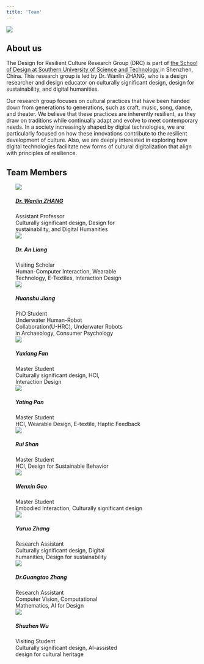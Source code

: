 ```yaml
---
title: 'Team'
---
```





<div class="flex items-center justify-center " >

<img class="align-middle " src="/img/about.jpg" />
 </div>


## About us


The Design for Resilient Culture Research Group (DRC) is part of  [the School of Design at Southern University of Science and Technology ](https://designschool.sustech.edu.cn/cn)in Shenzhen, China. This research group is led by Dr. Wanlin ZHANG, who is a design researcher and design educator on culturally significant design, design for sustainability, and digital humanities. 


Our research group focuses on cultural practices that have been handed down from generations to generations, such as craft, music, song, dance, and theater. We believe that these practices are inherently resilient, as they draw on traditions while continually adapt and evolve to meet contemporary needs. In a society increasingly shaped by digital technologies, we are particularly focused on how these innovations contribute to the resilient development of culture. Also, we are deeply interested in exploring how digital technologies facilitate new forms of cultural digitalization that align with principles of resilience. 

## Team Members

<div> 

<ul class="grid grid-cols-2" style="list-style-type:none;">  
         
<li >  <div>
    <div  style="width: 288px; ">
        <img src="/img/team/1.jpg">
    </div>
    <div>
       <h5> <a href="https://designschool.sustech.edu.cn/cn/about/team/faculty/539.html">Dr. Wanlin ZHANG </a> </h5>
       <div class="text-xl ">Assistant Professor</div>
       <div style="width: 288px; " class="text-sm ">Culturally significant design, Design for sustainability, and Digital Humanities</div>
    
</div>
</div></li>
<li >  <div>
    <div  style="width: 288px; ">
        <img src="/img/team/2.jpg">
    </div>
    <div>
       <h5 style="font-weight:bold">Dr. An Liang</h5>
       <div lass="text-xl ">Visiting Scholar</div>
       <div style="width: 288px; " class="text-sm ">Human-Computer Interaction, Wearable Technology, E-Textiles, Interaction Design</div>
</div>
</div></li>

<li >  <div>
    <div  style="width: 288px; ">
        <img src="/img/team/3.jpg">
    </div>
    <div style="width: 288px; ">
       <h5 style="font-weight:bold">Huanshu Jiang</h5>
       <div class="text-xl ">PhD Student</div>
       <div class="text-sm ">Underwater Human-Robot Collaboration(U-HRC), Underwater Robots in Archaeology, Consumer Psychology</div>
</div>
</div></li>
<li >  <div>
    <div  style="width: 288px; ">
        <img src="/img/team/4.jpg">
    </div>
    <div style="width: 288px; ">
       <h5 style="font-weight:bold">Yuxiang Fan</h5>
       <div class="text-xl ">Master Student</div>
       <div class="text-sm ">Culturally significant design, HCI, Interaction Design</div>
</div>
</div></li>

<li >  <div>
    <div  style="width: 288px; ">
        <img src="/img/team/5.jpg">
    </div>
    <div>
       <h5 style="font-weight:bold">Yating Pan</h5>
       <div class="text-xl ">Master Student</div>
       <div class="text-sm ">HCI, Wearable Design, E-textile, Haptic Feedback</div>
</div>
</div></li>

<li >  <div>
    <div  style="width: 288px; ">
        <img src="/img/team/6.jpg">
    </div>
    <div style="width: 288px; ">
       <h5 style="font-weight:bold">Rui Shan</h5>
       <div class="text-xl ">Master Student</div>
       <div class="text-sm ">HCI, Design for Sustainable Behavior</div>
</div>
</div></li>

<li >  <div>
    <div  style="width: 288px; ">
        <img src="/img/team/7.jpg">
    </div>
    <div>
       <h5 style="font-weight:bold">Wenxin Gao</h5>
       <div class="text-xl ">Master Student</div>
       <div class="text-sm ">Embodied Interaction, Culturally significant design</div>
</div>
</div></li>

<li >  <div>
    <div  style="width: 288px; ">
        <img src="/img/team/8.jpg">
    </div>
    <div <div  style="width: 288px; ">
       <h5 style="font-weight:bold">Yuruo Zhang</h5>
       <div class="text-xl ">Research Assistant</div>
       <div class="text-sm ">Culturally significant design, Digital humanities, Design for sustainability</div>
</div>
</div></li>


<li >  <div>
    <div  style="width: 288px; ">
        <img src="/img/team/9.jpg">
    </div>
    <div  style="width: 288px; ">
       <h5 style="font-weight:bold">Dr.Guangtao Zhang</h5>
       <div class="text-xl ">Research Assistant</div>
       <div class="text-sm ">Computer Vision, Computational Mathematics, AI for Design</div>
</div>
</div></li>

<li >  <div>
    <div  style="width: 288px; ">
        <img src="/img/team/10.jpg">
    </div>
    <div style="width: 288px; ">
       <h5 style="font-weight:bold">Shuzhen Wu</h5>
       <div class="text-xl ">Visiting Student</div>
       <div class="text-sm ">Culturally significant design, AI-assisted design for cultural heritage</div>
</div>
</div></li>
   
</ul>

</div>



